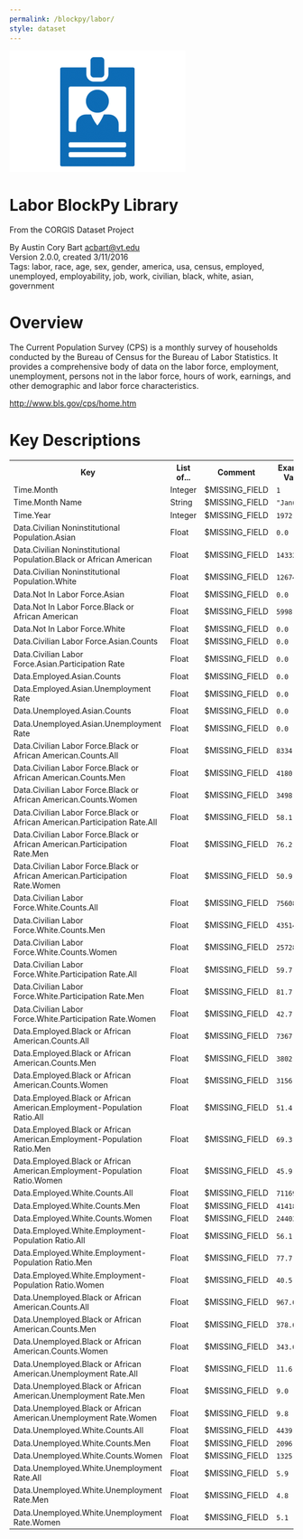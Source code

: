 ```yaml
---
permalink: /blockpy/labor/
style: dataset
---
```


<img class="img-thumbnail float-right"
     src="/images/datasets/labor-icon.png"
     alt="labor icon"
     role="presentation">

# Labor BlockPy Library

<p class='lead'>From the CORGIS Dataset Project</p>

<span class='text-muted'>By Austin Cory Bart <acbart@vt.edu></span><br>
<span class='text-muted'>Version 2.0.0, created 3/11/2016</span><br>
<span class='text-muted'>Tags: labor, race, age, sex, gender, america, usa, census, employed, unemployed, employability, job, work, civilian, black, white, asian, government</span>

# Overview

The Current Population Survey (CPS) is a monthly survey of households conducted by the Bureau of Census for the Bureau of Labor Statistics. It provides a comprehensive body of data on the labor force, employment, unemployment, persons not in the labor force, hours of work, earnings, and other demographic and labor force characteristics.


<http://www.bls.gov/cps/home.htm>




# Key Descriptions
    
<table class='table table-condensed table-striped table-bordered table-hover'>
<tr>
    <th class=''>Key</th>
    <th class=''>List of...</th>
    <th class=''>Comment</th>
    <th class=''>Example Value</th>
</tr>

<tr>
    <td>Time.Month</td>
    <td>Integer</td> 
    <td>$MISSING_FIELD</td>
    <td><code>1</code></td>
</tr>

<tr>
    <td>Time.Month Name</td>
    <td>String</td> 
    <td>$MISSING_FIELD</td>
    <td><code>"January"</code></td>
</tr>

<tr>
    <td>Time.Year</td>
    <td>Integer</td> 
    <td>$MISSING_FIELD</td>
    <td><code>1972</code></td>
</tr>

<tr>
    <td>Data.Civilian Noninstitutional Population.Asian</td>
    <td>Float</td> 
    <td>$MISSING_FIELD</td>
    <td><code>0.0</code></td>
</tr>

<tr>
    <td>Data.Civilian Noninstitutional Population.Black or African American</td>
    <td>Float</td> 
    <td>$MISSING_FIELD</td>
    <td><code>14332.0</code></td>
</tr>

<tr>
    <td>Data.Civilian Noninstitutional Population.White</td>
    <td>Float</td> 
    <td>$MISSING_FIELD</td>
    <td><code>126749.0</code></td>
</tr>

<tr>
    <td>Data.Not In Labor Force.Asian</td>
    <td>Float</td> 
    <td>$MISSING_FIELD</td>
    <td><code>0.0</code></td>
</tr>

<tr>
    <td>Data.Not In Labor Force.Black or African American</td>
    <td>Float</td> 
    <td>$MISSING_FIELD</td>
    <td><code>5998.0</code></td>
</tr>

<tr>
    <td>Data.Not In Labor Force.White</td>
    <td>Float</td> 
    <td>$MISSING_FIELD</td>
    <td><code>0.0</code></td>
</tr>

<tr>
    <td>Data.Civilian Labor Force.Asian.Counts</td>
    <td>Float</td> 
    <td>$MISSING_FIELD</td>
    <td><code>0.0</code></td>
</tr>

<tr>
    <td>Data.Civilian Labor Force.Asian.Participation Rate</td>
    <td>Float</td> 
    <td>$MISSING_FIELD</td>
    <td><code>0.0</code></td>
</tr>

<tr>
    <td>Data.Employed.Asian.Counts</td>
    <td>Float</td> 
    <td>$MISSING_FIELD</td>
    <td><code>0.0</code></td>
</tr>

<tr>
    <td>Data.Employed.Asian.Unemployment Rate</td>
    <td>Float</td> 
    <td>$MISSING_FIELD</td>
    <td><code>0.0</code></td>
</tr>

<tr>
    <td>Data.Unemployed.Asian.Counts</td>
    <td>Float</td> 
    <td>$MISSING_FIELD</td>
    <td><code>0.0</code></td>
</tr>

<tr>
    <td>Data.Unemployed.Asian.Unemployment Rate</td>
    <td>Float</td> 
    <td>$MISSING_FIELD</td>
    <td><code>0.0</code></td>
</tr>

<tr>
    <td>Data.Civilian Labor Force.Black or African American.Counts.All</td>
    <td>Float</td> 
    <td>$MISSING_FIELD</td>
    <td><code>8334.0</code></td>
</tr>

<tr>
    <td>Data.Civilian Labor Force.Black or African American.Counts.Men</td>
    <td>Float</td> 
    <td>$MISSING_FIELD</td>
    <td><code>4180.0</code></td>
</tr>

<tr>
    <td>Data.Civilian Labor Force.Black or African American.Counts.Women</td>
    <td>Float</td> 
    <td>$MISSING_FIELD</td>
    <td><code>3498.0</code></td>
</tr>

<tr>
    <td>Data.Civilian Labor Force.Black or African American.Participation Rate.All</td>
    <td>Float</td> 
    <td>$MISSING_FIELD</td>
    <td><code>58.1</code></td>
</tr>

<tr>
    <td>Data.Civilian Labor Force.Black or African American.Participation Rate.Men</td>
    <td>Float</td> 
    <td>$MISSING_FIELD</td>
    <td><code>76.2</code></td>
</tr>

<tr>
    <td>Data.Civilian Labor Force.Black or African American.Participation Rate.Women</td>
    <td>Float</td> 
    <td>$MISSING_FIELD</td>
    <td><code>50.9</code></td>
</tr>

<tr>
    <td>Data.Civilian Labor Force.White.Counts.All</td>
    <td>Float</td> 
    <td>$MISSING_FIELD</td>
    <td><code>75608.0</code></td>
</tr>

<tr>
    <td>Data.Civilian Labor Force.White.Counts.Men</td>
    <td>Float</td> 
    <td>$MISSING_FIELD</td>
    <td><code>43514.0</code></td>
</tr>

<tr>
    <td>Data.Civilian Labor Force.White.Counts.Women</td>
    <td>Float</td> 
    <td>$MISSING_FIELD</td>
    <td><code>25728.0</code></td>
</tr>

<tr>
    <td>Data.Civilian Labor Force.White.Participation Rate.All</td>
    <td>Float</td> 
    <td>$MISSING_FIELD</td>
    <td><code>59.7</code></td>
</tr>

<tr>
    <td>Data.Civilian Labor Force.White.Participation Rate.Men</td>
    <td>Float</td> 
    <td>$MISSING_FIELD</td>
    <td><code>81.7</code></td>
</tr>

<tr>
    <td>Data.Civilian Labor Force.White.Participation Rate.Women</td>
    <td>Float</td> 
    <td>$MISSING_FIELD</td>
    <td><code>42.7</code></td>
</tr>

<tr>
    <td>Data.Employed.Black or African American.Counts.All</td>
    <td>Float</td> 
    <td>$MISSING_FIELD</td>
    <td><code>7367.0</code></td>
</tr>

<tr>
    <td>Data.Employed.Black or African American.Counts.Men</td>
    <td>Float</td> 
    <td>$MISSING_FIELD</td>
    <td><code>3802.0</code></td>
</tr>

<tr>
    <td>Data.Employed.Black or African American.Counts.Women</td>
    <td>Float</td> 
    <td>$MISSING_FIELD</td>
    <td><code>3156.0</code></td>
</tr>

<tr>
    <td>Data.Employed.Black or African American.Employment-Population Ratio.All</td>
    <td>Float</td> 
    <td>$MISSING_FIELD</td>
    <td><code>51.4</code></td>
</tr>

<tr>
    <td>Data.Employed.Black or African American.Employment-Population Ratio.Men</td>
    <td>Float</td> 
    <td>$MISSING_FIELD</td>
    <td><code>69.3</code></td>
</tr>

<tr>
    <td>Data.Employed.Black or African American.Employment-Population Ratio.Women</td>
    <td>Float</td> 
    <td>$MISSING_FIELD</td>
    <td><code>45.9</code></td>
</tr>

<tr>
    <td>Data.Employed.White.Counts.All</td>
    <td>Float</td> 
    <td>$MISSING_FIELD</td>
    <td><code>71169.0</code></td>
</tr>

<tr>
    <td>Data.Employed.White.Counts.Men</td>
    <td>Float</td> 
    <td>$MISSING_FIELD</td>
    <td><code>41418.0</code></td>
</tr>

<tr>
    <td>Data.Employed.White.Counts.Women</td>
    <td>Float</td> 
    <td>$MISSING_FIELD</td>
    <td><code>24403.0</code></td>
</tr>

<tr>
    <td>Data.Employed.White.Employment-Population Ratio.All</td>
    <td>Float</td> 
    <td>$MISSING_FIELD</td>
    <td><code>56.1</code></td>
</tr>

<tr>
    <td>Data.Employed.White.Employment-Population Ratio.Men</td>
    <td>Float</td> 
    <td>$MISSING_FIELD</td>
    <td><code>77.7</code></td>
</tr>

<tr>
    <td>Data.Employed.White.Employment-Population Ratio.Women</td>
    <td>Float</td> 
    <td>$MISSING_FIELD</td>
    <td><code>40.5</code></td>
</tr>

<tr>
    <td>Data.Unemployed.Black or African American.Counts.All</td>
    <td>Float</td> 
    <td>$MISSING_FIELD</td>
    <td><code>967.0</code></td>
</tr>

<tr>
    <td>Data.Unemployed.Black or African American.Counts.Men</td>
    <td>Float</td> 
    <td>$MISSING_FIELD</td>
    <td><code>378.0</code></td>
</tr>

<tr>
    <td>Data.Unemployed.Black or African American.Counts.Women</td>
    <td>Float</td> 
    <td>$MISSING_FIELD</td>
    <td><code>343.0</code></td>
</tr>

<tr>
    <td>Data.Unemployed.Black or African American.Unemployment Rate.All</td>
    <td>Float</td> 
    <td>$MISSING_FIELD</td>
    <td><code>11.6</code></td>
</tr>

<tr>
    <td>Data.Unemployed.Black or African American.Unemployment Rate.Men</td>
    <td>Float</td> 
    <td>$MISSING_FIELD</td>
    <td><code>9.0</code></td>
</tr>

<tr>
    <td>Data.Unemployed.Black or African American.Unemployment Rate.Women</td>
    <td>Float</td> 
    <td>$MISSING_FIELD</td>
    <td><code>9.8</code></td>
</tr>

<tr>
    <td>Data.Unemployed.White.Counts.All</td>
    <td>Float</td> 
    <td>$MISSING_FIELD</td>
    <td><code>4439.0</code></td>
</tr>

<tr>
    <td>Data.Unemployed.White.Counts.Men</td>
    <td>Float</td> 
    <td>$MISSING_FIELD</td>
    <td><code>2096.0</code></td>
</tr>

<tr>
    <td>Data.Unemployed.White.Counts.Women</td>
    <td>Float</td> 
    <td>$MISSING_FIELD</td>
    <td><code>1325.0</code></td>
</tr>

<tr>
    <td>Data.Unemployed.White.Unemployment Rate.All</td>
    <td>Float</td> 
    <td>$MISSING_FIELD</td>
    <td><code>5.9</code></td>
</tr>

<tr>
    <td>Data.Unemployed.White.Unemployment Rate.Men</td>
    <td>Float</td> 
    <td>$MISSING_FIELD</td>
    <td><code>4.8</code></td>
</tr>

<tr>
    <td>Data.Unemployed.White.Unemployment Rate.Women</td>
    <td>Float</td> 
    <td>$MISSING_FIELD</td>
    <td><code>5.1</code></td>
</tr>

</table>